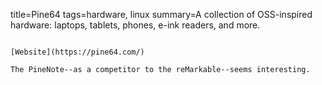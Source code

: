title=Pine64
tags=hardware, linux
summary=A collection of OSS-inspired hardware: laptops, tablets, phones, e-ink readers, and more.
~~~~~~

[Website](https://pine64.com/)

The PineNote--as a competitor to the reMarkable--seems interesting.
